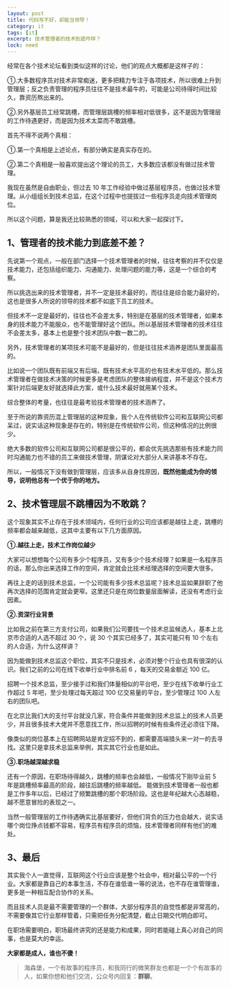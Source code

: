 ```yaml
---
layout: post
title: 代码写不好，却能当领导！
category: it
tags: [it]
excerpt: 技术管理者的技术到底咋样？
lock: need
---
```


经常在各个技术论坛看到类似这样的讨论，他们的观点大概都是这样子的：

①.大多数程序员对技术非常痴迷，更多把精力专注于各项技术，所以很难上升到管理层；反之负责管理的程序员往往不是技术最牛的，可能是公司待得时间比较久，靠资历熬出来的。

②.另外基层员工经常跳槽，而管理层跳槽的频率相对低很多，这不是因为管理层的工作待遇更好，而是因为技术太菜而不敢跳槽。

首先不得不说两个真相：

①.第一个真相是上述论点，有部分确实是真实存在的。

②.第二个真相是一般喜欢提出这个理论的员工，大多数应该都没有做过技术管理。

我现在虽然是自由职业，但过去 10 年工作经验中做过基层程序员，也做过技术管理。从小组组长到技术总监，在这个过程中也提拔过一些程序员走向技术管理岗位。

所以这个问题，算是我还比较熟悉的领域，可以和大家一起探讨下。

## 1、管理者的技术能力到底差不差？

先说第一个观点，一般在部门选择一个技术管理者的时候，往往考察的并不仅仅是技术能力，还包括组织能力、沟通能力、处理问题的能力等，这是一个综合的考察。

所以挑选出来的技术管理者，并不一定是技术最好的，而往往是综合能力最好的，这也是很多人所说的领导的技术都不如底下员工的技术。

但技术不一定是最好的，往往也不会差太多，特别是在基层的技术管理者，如果本身的技术能力不能服众，也不能管理好这个团队。所以基层技术管理者的技术往往不会差太多，基本上也是整个技术团队中数一数二的。

另外，技术管理者的某项技术可能不是最好的，但是往往技术涵养是团队里面最高的。

比如说一个团队既有前端又有后端，既有技术水平高的也有技术水平低的。那么技术管理者在做技术决策的时候更多是考虑团队的整体接纳程度，并不是这个技术方案针对后端更友好就选择此方案，或什么技术最好就用某个技术。

综合整体的考量，也往往是最考验技术管理者的技术涵养了。

至于所说的靠资历混上管理层的这种现象，我个人在传统软件公司和互联网公司都呆过，说实话这种现象是存在的，特别是在传统软件公司，但这种情况的比例很少。

绝大多数的软件公司和互联网公司都是很公平的，都会优先挑选那些有技术能力同时沟通能力也不错的员工来做技术管理，阴谋论对大部分人来讲基本不存在。

所以，一般情况下没有做到管理层，应该多从自身找原因，**既然他能成为你的领导，说明他总有一个优于你的地方。**

## 2、技术管理层不跳槽因为不敢跳？

这个现象其实不止存在于技术领域内，任何行业的公司应该都是越往上走，跳槽的频率都会越来越低，这其中主要有以下几方面原因。

**①.越往上走，技术工作岗位越少**

大家可以想想每个公司有多少个程序员，又有多少个技术经理？如果是一名程序员的话，那么你出来选择工作的空间，肯定就会比技术经理选择的空间要大很多。

再往上走的话到技术总监，一个公司能有多少技术总监呢？技术总监如果辞职了他再次选择的范围肯定就会更窄。这里还只是在岗位数量层面解读，还没有考虑行业因素。

**②.资深行业背景**

比如我之前在第三方支付公司，如果我们公司要找一个技术总监候选人，基本上北京市合适的人选不超过 30 个，说 30 个其实已经多了，其实可能只有 10 个左右的人合适，为什么这样讲？

因为能做到技术总监这个职位，其实不只是技术，必须对整个行业也具有很深的认识。我们之前的公司在线下收单行业中排名前 6 ，每天的交易金额近 100 亿。

招聘一个技术总监，至少接手过和我们体量相似的平台吧，至少在线下收单行业工作超过 5 年吧，至少处理过每天超过 100 亿交易量的平台，至少管理过 100 人左右的团队吧。

在北京比我们大的支付平台就没几家，符合条件并能做到技术总监上的技术人员更少，并且很多技术大佬并不愿意找工作，所以招聘的时候有些条件还必须往下降。

像类似的岗位基本上在招聘网站是肯定招不到的，都需要高端猎头来一对一的去寻找。这里只是拿技术总监来举例，其实其它行业也是如此。

**③.职场越深越求稳**

还有一个原因，在职场待得越久，跳槽的频率也会越低，一般情况下刚毕业前 5 年是跳槽频率最高的阶段，越往后跳槽的频率越低。
能做到技术管理者一般也都是工作多年以后，已经过了频繁跳槽的那个职场阶段。这也是年纪越大心态越稳，越不愿意冒险的表现之一。

当然一般管理层的工作待遇确实比基层要好，但他们背负的压力也会越大，说实话哪个岗位挣点钱都不容易，程序员有程序员的烦恼，技术管理者同样有他们的难处。

## 3、最后

其实我个人一直觉得，互联网这个行业应该是整个社会中，相对最公平的一个行业。大家都是靠自己的本事生活，不存在谁低谁一等的说法，也不存在谁管理谁，更多是一种相互配合协作的关系。

而且技术人员是最不需要管理的一个群体，大部分程序员的自觉性都是非常高的，不需要像其它行业那样管着，只需把任务分配清楚，截止日期交代明白即可。

在职场需要明白，职场最终讲究的还是能力和成果，同时若能碰上真心对自己的同事，也是莫大的幸运。

**大家都是成人，谁也不傻！**

>海森堡，一个有故事的程序员，和我同行的微笑群友也都是一个个有故事的人，如果你想和他们交流，公众号内回复：**群聊**。